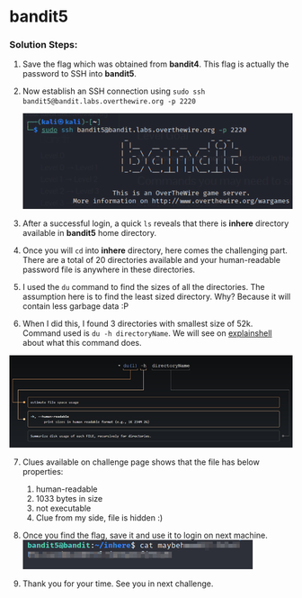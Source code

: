 # bandit5

### Solution Steps:

1. Save the flag which was obtained from **bandit4**. This flag is actually the password to SSH into **bandit5**.
2. Now establish an SSH connection using `sudo ssh bandit5@bandit.labs.overthewire.org -p 2220`
   
   ![Alt text](bandit5-ssh.png)
3.  After a successful login, a quick `ls` reveals that there is **inhere** directory available in **bandit5** home directory.
4.  Once you will `cd` into **inhere** directory, here comes the challenging part. There are a total of 20 directories available and your human-readable password file is anywhere in these directories.
5.  I used the `du` command to find the sizes of all the directories. The assumption here is to find the least sized directory. Why? Because it will contain less garbage data :P 
6.  When I did this, I found 3 directories with smallest size of 52k. Command used is `du -h directoryName`. We will see on [explainshell](https://www.explainshell.com/explain?cmd=du+-h+directoryName) about what this command does.  
   
   ![Alt text](bandit5-explainshell.png)  

7. Clues available on challenge page shows that the file has below properties:
   1. human-readable
   2. 1033 bytes in size
   3. not executable
   4. Clue from my side, file is hidden :)

8.  Once you find the flag, save it and use it to login on next machine.  
    ![Alt text](bandit5-flag.png)  
9.  Thank you for your time. See you in next challenge.
    